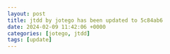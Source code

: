 ```yaml
---
layout: post
title: jtdd by jotego has been updated to 5c84ab6
date: 2024-02-09 11:42:06 +0000
categories: [jotego, jtdd]
tags: [update]
---
```


